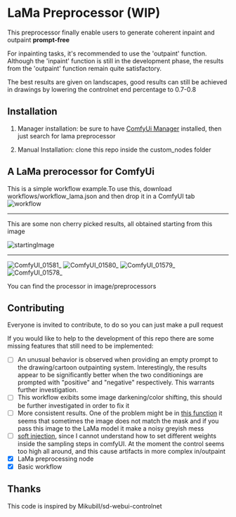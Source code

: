 # LaMa Preprocessor (WIP)

This preprocessor finally enable users to generate coherent inpaint and outpaint **prompt-free**

For inpainting tasks, it's recommended to use the 'outpaint' function. Although the 'inpaint' function is still in the development phase, the results from the 'outpaint' function remain quite satisfactory.

The best results are given on landscapes, good results can still be achieved in drawings by lowering the controlnet end percentage to 0.7-0.8

## Installation

1) Manager installation: be sure to have [ComfyUi Manager](https://github.com/ltdrdata/ComfyUI-Manager) installed, then just search for lama preprocessor  

2) Manual Installation: clone this repo inside the custom_nodes folder
## A LaMa prerocessor for ComfyUi
This is a simple workflow example.To use this, download workflows/workflow_lama.json and then drop it in a ComfyUI tab
![workflow](https://github.com/mlinmg/ComfyUI-LaMA-Preprocessor/assets/121761685/098f40d6-307c-4ad7-b0c0-5f40ea2e777f)

---


This are some non cherry picked results, all obtained starting from this image

![startingImage](https://github.com/mlinmg/ComfyUI-LaMA-Preprocessor/assets/121761685/18b937d6-bcda-4606-a3b0-b24af55d27dd)


---

![ComfyUI_01581_](https://github.com/mlinmg/ComfyUI-LaMA-Preprocessor/assets/121761685/3adbc1f8-bb3e-4ae5-b31b-d7fb8624f0ae)
![ComfyUI_01580_](https://github.com/mlinmg/ComfyUI-LaMA-Preprocessor/assets/121761685/77f73d96-2612-431d-bd3c-7e6f4c2503c0)
![ComfyUI_01579_](https://github.com/mlinmg/ComfyUI-LaMA-Preprocessor/assets/121761685/5715229b-6b6e-4f2e-917c-97b09758c805)
![ComfyUI_01578_](https://github.com/mlinmg/ComfyUI-LaMA-Preprocessor/assets/121761685/dbe1a705-7574-4b2e-a2c6-d06708a38261)


You can find the processor in image/preprocessors
## Contributing

Everyone is invited to contribute, to do so you can just make a pull request

If you would like to help to the development of this repo there are some missing features that still need to be implemented:
- [ ] An unusual behavior is observed when providing an empty prompt to the drawing/cartoon outpainting system. Interestingly, the results appear to be significantly better when the two conditionings are prompted with "positive" and "negative" respectively. This warrants further investigation.
- [ ] This workflow exibits some image darkening/color shifting, this should be further investigated in order to fix it
- [ ] More consistent results. One of the problem might be in [this function](https://github.com/mlinmg/ComfyUI-LaMA-Preprocessor/blob/main/inpaint_Lama.py#L179) it seems that sometimes the image does not match the mask and if you pass this image to the LaMa model it make a noisy greyish mess
- [ ] [soft injection](https://github.com/Mikubill/sd-webui-controlnet/blob/7a4805c8ea3256a0eab3512280bd4f84ca0c8182/scripts/hook.py#L620), since I cannot understand how to set different weights inside the sampling steps in comfyUI. At the moment the control seems too high all around, and this cause artifacts in more complex in/outpaint
- [x] LaMa preprocessing node
- [x] Basic workflow

## Thanks

This code is inspired by Mikubill/sd-webui-controlnet
